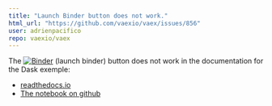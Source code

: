 ```yaml
---
title: "Launch Binder button does not work."
html_url: "https://github.com/vaexio/vaex/issues/856"
user: adrienpacifico
repo: vaexio/vaex
---
```


The  [![Binder](https://mybinder.org/badge_logo.svg)]() (launch binder) button does not work in the documentation for the Dask exemple:

- [readthedocs.io](https://vaex.readthedocs.io/en/latest/example_dask.html)
- [The notebook on github](https://github.com/vaexio/vaex/blob/master/docs/source/example_dask.ipynb) 